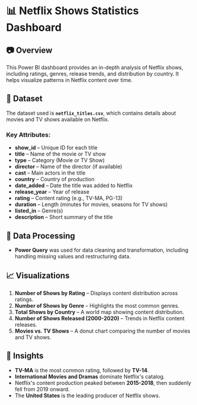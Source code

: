 # 📊 Netflix Shows Statistics Dashboard

## 📷 Overview
This Power BI dashboard provides an in-depth analysis of Netflix shows, including ratings, genres, release trends, and distribution by country. It helps visualize patterns in Netflix content over time.

## 📂 Dataset
The dataset used is **`netflix_titles.csv`**, which contains details about movies and TV shows available on Netflix.  
### **Key Attributes:**
- **show_id** – Unique ID for each title
- **title** – Name of the movie or TV show
- **type** – Category (Movie or TV Show)
- **director** – Name of the director (if available)
- **cast** – Main actors in the title
- **country** – Country of production
- **date_added** – Date the title was added to Netflix
- **release_year** – Year of release
- **rating** – Content rating (e.g., TV-MA, PG-13)
- **duration** – Length (minutes for movies, seasons for TV shows)
- **listed_in** – Genre(s)
- **description** – Short summary of the title

## 🔄 Data Processing
- **Power Query** was used for data cleaning and transformation, including handling missing values and restructuring data.

## 📈 Visualizations
1. **Number of Shows by Rating** – Displays content distribution across ratings.
2. **Number of Shows by Genre** – Highlights the most common genres.
3. **Total Shows by Country** – A world map showing content distribution.
4. **Number of Shows Released (2000-2020)** – Trends in Netflix content releases.
5. **Movies vs. TV Shows** – A donut chart comparing the number of movies and TV shows.

## 🚀 Insights
- **TV-MA** is the most common rating, followed by **TV-14**.
- **International Movies and Dramas** dominate Netflix's catalog.
- Netflix's content production peaked between **2015-2018**, then suddenly fell from 2019 onward.
- The **United States** is the leading producer of Netflix shows.


